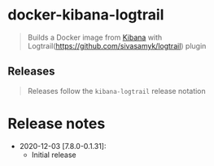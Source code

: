 # docker-kibana-logtrail
> Builds a Docker image from [Kibana](https://github.com/elastic/kibana) with Logtrail(https://github.com/sivasamyk/logtrail) plugin

## Releases
> Releases follow the `kibana-logtrail` release notation

# Release notes
- 2020-12-03 [7.8.0-0.1.31]:
    - Initial release
